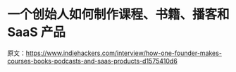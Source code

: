 # 一个创始人如何制作课程、书籍、播客和 SaaS 产品

原文：<https://www.indiehackers.com/interview/how-one-founder-makes-courses-books-podcasts-and-saas-products-d1575410d6>